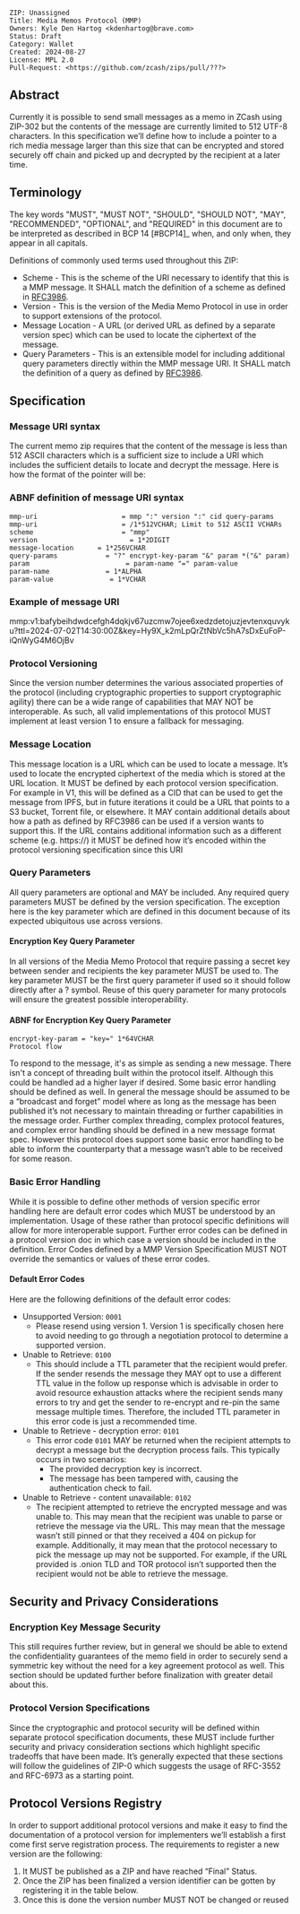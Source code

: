     ZIP: Unassigned
    Title: Media Memos Protocol (MMP)
    Owners: Kyle Den Hartog <kdenhartog@brave.com>
    Status: Draft
    Category: Wallet
    Created: 2024-08-27
    License: MPL 2.0
    Pull-Request: <https://github.com/zcash/zips/pull/???>


## Abstract

Currently it is possible to send small messages as a memo in ZCash using ZIP-302 but the contents of the message are currently limited to 512 UTF-8 characters. In this specification we’ll define how to include a pointer to a rich media message larger than this size that can be encrypted and stored securely off chain and picked up and decrypted by the recipient at a later time.


## Terminology

The key words "MUST", "MUST NOT", "SHOULD", "SHOULD NOT", "MAY",
"RECOMMENDED", "OPTIONAL", and "REQUIRED" in this document are to
be interpreted as described in BCP 14 [#BCP14]_ when, and only when,
they appear in all capitals.

Definitions of commonly used terms used throughout this ZIP:
 - Scheme - This is the scheme of the URI necessary to identify that this is a MMP message. It SHALL match the definition of a scheme as defined in [RFC3986](https://datatracker.ietf.org/doc/html/rfc3986#section-3.1).
 - Version - This is the version of the Media Memo Protocol in use in order to support extensions of the protocol.
 - Message Location - A URL (or derived URL as defined by a separate version spec) which can be used to locate the ciphertext of the message.
 - Query Parameters - This is an extensible model for including additional query parameters directly within the MMP message URI. It SHALL match the definition of a query as defined by [RFC3986](https://datatracker.ietf.org/doc/html/rfc3986#section-3.4).

## Specification

### Message URI syntax

The current memo zip requires that the content of the message is less than 512 ASCII characters which is a sufficient size to include a URI which includes the sufficient details to locate and decrypt the message. Here is how the format of the pointer will be:

### ABNF definition of message URI syntax
    mmp-uri                     = mmp ":" version ":" cid query-params
    mmp-uri                     = /1*512VCHAR; Limit to 512 ASCII VCHARs
    scheme                      = "mmp"
    version                       = 1*2DIGIT
    message-location      = 1*256VCHAR
    query-params            = "?" encrypt-key-param "&" param *("&" param)
    param                        = param-name "=" param-value
    param-name              = 1*ALPHA
    param-value              = 1*VCHAR

### Example of message URI

mmp:v1:bafybeihdwdcefgh4dqkjv67uzcmw7ojee6xedzdetojuzjevtenxquvyku?ttl=2024-07-02T14:30:00Z&key=Hy9X_k2mLpQrZtNbVc5hA7sDxEuFoP-iQnWyG4M6OjBv

### Protocol Versioning

Since the version number determines the various associated properties of the protocol (including cryptographic properties to support cryptographic agility) there can be a wide range of capabilities that MAY NOT be interoperable. As such, all valid implementations of this protocol MUST implement at least version 1 to ensure a fallback for messaging. 

### Message Location

This message location is a URL which can be used to locate a message. It’s used to locate the encrypted ciphertext of the media which is stored at the URL location. It MUST be defined by each protocol version specification. For example in V1, this will be defined as a CID that can be used to get the message from IPFS, but in future iterations it could be a URL that points to a S3 bucket, Torrent file, or elsewhere. It MAY contain additional details about how a path as defined by RFC3986 can be used if a version wants to support this. If the URL contains additional information such as a different scheme (e.g. https://) it MUST be defined how it’s encoded within the protocol versioning specification since this URI 

### Query Parameters

All query parameters are optional and MAY be included. Any required query parameters MUST be defined by the version specification. The exception here is the key parameter which are defined in this document because of its expected ubiquitous use across versions.

#### Encryption Key Query Parameter
In all versions of the Media Memo Protocol that require passing a secret key between sender and recipients the key parameter MUST be used to. The key parameter MUST be the first query parameter if used so it should follow directly after a ? symbol. Reuse of this query parameter for many protocols will ensure the greatest possible interoperability.

#### ABNF for Encryption Key Query Parameter
    encrypt-key-param = "key=" 1*64VCHAR
    Protocol flow

To respond to the message, it's as simple as sending a new message. There isn't a concept of threading built within the protocol itself. Although this could be handled ad a higher layer if desired. Some basic error handling should be defined as well. In general the message should be assumed to be a “broadcast and forget” model where as long as the message has been published it’s not necessary to maintain threading or further capabilities in the message order. Further complex threading, complex protocol features, and complex error handling should be defined in a new message format spec. However this protocol does support some basic error handling to be able to inform the counterparty that a message wasn’t able to be received for some reason.


### Basic Error Handling

While it is possible to define other methods of version specific error handling here are default error codes which MUST be understood by an implementation. Usage of these rather than protocol specific definitions will allow for more interoperable support. Further error codes can be defined in a protocol version doc in which case a version should be included in the definition. Error Codes defined by a MMP Version Specification MUST NOT override the semantics or values of these error codes.

#### Default Error Codes
Here are the following definitions of the default error codes:

- Unsupported Version: `0001`
    - Please resend using version 1. Version 1 is specifically chosen here to avoid needing to go through a negotiation protocol to determine a supported version.
- Unable to Retrieve: `0100`
    - This should include a TTL parameter that the recipient would prefer. If the sender resends the message they MAY opt to use a different TTL value in the follow up response which is advisable in order to avoid resource exhaustion attacks where the recipient sends many errors to try and get the sender to re-encrypt and re-pin the same message multiple times. Therefore, the included TTL parameter in this error code is just a recommended time.
- Unable to Retrieve - decryption error: `0101`
    - This error code `0101` MAY be returned when the recipient attempts to decrypt a message but the decryption process fails. This typically occurs in two scenarios:
        - The provided decryption key is incorrect.
        - The message has been tampered with, causing the authentication check to fail.
- Unable to Retrieve - content unavailable: `0102`
    - The recipient attempted to retrieve the encrypted message and was unable to. This may mean that the recipient was unable to parse or retrieve the message via the URL. This may mean that the message wasn’t still pinned or that they received a 404 on pickup for example. Additionally, it may mean that the protocol necessary to pick the message up may not be supported. For example, if the URL provided is .onion TLD and TOR protocol isn’t supported then the recipient would not be able to retrieve the message.

## Security and Privacy Considerations

### Encryption Key Message Security

This still requires further review, but in general we should be able to extend the confidentiality guarantees of the memo field in order to securely send a symmetric key without the need for a key agreement protocol as well. This section should be updated further before finalization with greater detail about this.

### Protocol Version Specifications

Since the cryptographic and protocol security will be defined within separate protocol specification documents, these MUST include further security and privacy consideration sections which highlight specific tradeoffs that have been made. It’s generally expected that these sections will follow the guidelines of ZIP-0 which suggests the usage of RFC-3552 and RFC-6973 as a starting point.

## Protocol Versions Registry

In order to support additional protocol versions and make it easy to find the documentation of a protocol version for implementers we’ll establish a first come first serve registration process. The requirements to register a new version are the following:

1. It MUST be published as a ZIP and have reached “Final” Status.
2. Once the ZIP has been finalized a version identifier can be gotten by registering it in the table below.
3. Once this is done the version number MUST NOT be changed or reused

